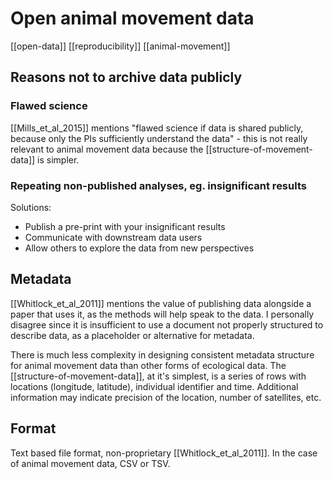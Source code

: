# Open animal movement data
[[open-data]] [[reproducibility]] [[animal-movement]]


## Reasons not to archive data publicly
### Flawed science
[[Mills_et_al_2015]] mentions "flawed science if data is shared publicly, because only the PIs sufficiently understand the data" - this is not really relevant to animal movement data because the [[structure-of-movement-data]] is simpler.

### Repeating non-published analyses, eg. insignificant results
Solutions: 
* Publish a pre-print with your insignificant results
* Communicate with downstream data users
* Allow others to explore the data from new perspectives 

## Metadata
[[Whitlock_et_al_2011]] mentions the value of publishing data alongside a paper that uses it, as the methods will help speak to the data. I personally disagree since it is insufficient to use a document not properly structured to describe data, as a placeholder or alternative for metadata. 

There is much less complexity in designing consistent metadata structure for animal movement data than other forms of ecological data. The [[structure-of-movement-data]], at it's simplest, is a series of rows with locations (longitude, latitude), individual identifier and time. Additional information may indicate precision of the location, number of satellites, etc.

## Format
Text based file format, non-proprietary [[Whitlock_et_al_2011]]. In the case of animal movement data, CSV or TSV. 